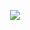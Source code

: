 <p align="center">
  <img src ="https://github-readme-stats.vercel.app/api?username=VAXShadow1929&show_icons=true&count_private=true&theme=default&hide_border=true&hide=issues,contribs,stars">
</p>
